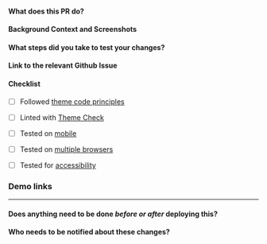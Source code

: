 #### What does this PR do?

#### Background Context and Screenshots

#### What steps did you take to test your changes?

#### Link to the relevant Github Issue


#### Checklist
- [ ] Followed [theme code principles](https://github.com/Shopify/dawn/blob/main/.github/CONTRIBUTING.md#theme-code-principles)
- [ ] Linted with [Theme Check](https://github.com/Shopify/theme-check)
- [ ] Tested on [mobile](https://shopify.dev/themes/store/requirements#mobile-browser-requirements)
- [ ] Tested on [multiple browsers](https://shopify.dev/themes/store/requirements#desktop-browser-requirements)
- [ ] Tested for [accessibility](https://shopify.dev/themes/best-practices/accessibility)


### Demo links

----

#### Does anything need to be done _before or after_ deploying this?

#### Who needs to be notified about these changes?
